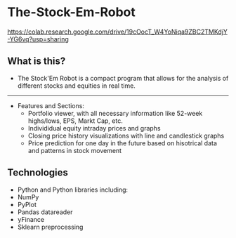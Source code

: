 # The-Stock-Em-Robot
https://colab.research.google.com/drive/19cOocT_W4YoNiqa9ZBC2TMKdjY-YG6vq?usp=sharing


## What is this?
* The Stock'Em Robot is a compact program that allows for the analysis of different stocks and equities in real time. 

----

* Features and Sections:
  * Portfolio viewer, with all necessary information like 52-week highs/lows, EPS, Markt Cap, etc.
  * Individidual equity intraday prices and graphs
  * Closing price history visualizations with line and candlestick graphs
  * Price prediction for one day in the future based on hisotrical data and patterns in stock movement
 
 ## Technologies
 * Python and Python libraries including:
  * NumPy
  * PyPlot
  * Pandas datareader
  * yFinance
  * Sklearn preprocessing
  
  
  
